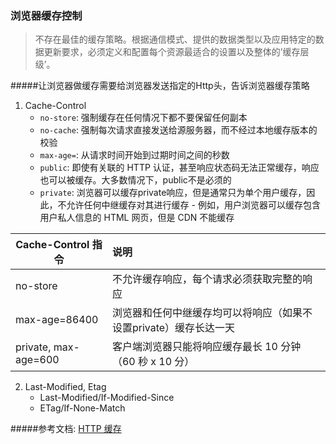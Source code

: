 ### 浏览器缓存控制
> 不存在最佳的缓存策略。根据通信模式、提供的数据类型以及应用特定的数据更新要求，必须定义和配置每个资源最适合的设置以及整体的’缓存层级’。

#####让浏览器做缓存需要给浏览器发送指定的Http头，告诉浏览器缓存策略

1. Cache-Control
    + `no-store`: 强制缓存在任何情况下都不要保留任何副本
    + `no-cache`: 强制每次请求直接发送给源服务器，而不经过本地缓存版本的校验
    + `max-age=`: 从请求时间开始到过期时间之间的秒数
    + `public`: 即使有关联的 HTTP 认证，甚至响应状态码无法正常缓存，响应也可以被缓存。大多数情况下，public不是必须的
    + `private`: 浏览器可以缓存private响应，但是通常只为单个用户缓存，因此，不允许任何中继缓存对其进行缓存 - 例如，用户浏览器可以缓存包含用户私人信息的 HTML 网页，但是 CDN 不能缓存
  
|Cache-Control 指令|说明|
| ------------- |:---------|
|no-store|不允许缓存响应，每个请求必须获取完整的响应|
|max-age=86400|浏览器和任何中继缓存均可以将响应（如果不设置private）缓存长达一天|
|private, max-age=600|客户端浏览器只能将响应缓存最长 10 分钟（60 秒 x 10 分）|
    
    
2. Last-Modified, Etag
    + Last-Modified/If-Modified-Since
    + ETag/If-None-Match
    
    
#####参考文档: [HTTP 缓存](https://developers.google.com/web/fundamentals/performance/optimizing-content-efficiency/http-caching?hl=zh-cn)    
    





